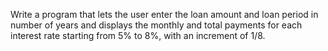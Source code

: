 ﻿Write a program that lets the user enter the loan amount and loan period in number of years
and displays the monthly and total payments for each interest rate starting from
5% to 8%, with an increment of 1/8.